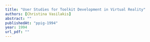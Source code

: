 ```yaml
---
title: "User Studies for Toolkit Development in Virtual Reality"
authors: [Christina Vasilakis]
abstract: ""
publishedAt: "ppig-1994"
year: 1994
url_pdf: ""
---
```

